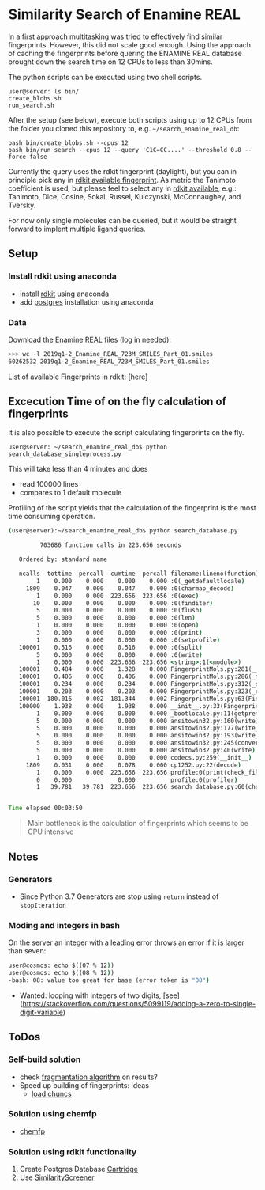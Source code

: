 # Similarity Search of Enamine REAL
In a first approach multitasking was tried to effectively find similar fingerprints. However, this did not scale good enough. Using the approach of caching the fingerprints before quering the ENAMINE REAL database brought down the search time on 12 CPUs to less than 30mins.

The python scripts can be executed using two shell scripts.

```
user@server: ls bin/
create_blobs.sh  
run_search.sh  
```
After the setup (see below), execute both scripts using up to 12 CPUs from the folder you cloned this repository to, e.g. `~/search_enamine_real_db`:
```
bash bin/create_blobs.sh --cpus 12
bash bin/run_search --cpus 12 --query 'C1C=CC....' --threshold 0.8 --force false
``` 

Currently the query uses the rdkit fingerprint (daylight), but you can in principle pick any in [rdkit available fingerprint](https://www.rdkit.org/docs/GettingStartedInPython.html#list-of-available-fingerprints). As metric the Tanimoto coefficient is used, but please feel to select any in [rdkit available](https://www.rdkit.org/docs/GettingStartedInPython.html#fingerprinting-and-molecular-similarity), e.g.: Tanimoto, Dice, Cosine, Sokal, Russel, Kulczynski, McConnaughey, and Tversky.

For now only single molecules can be queried, but it would be straight forward to implent multiple ligand queries.

## Setup
### Install rdkit using anaconda
- install [rdkit](https://www.rdkit.org/docs/Install.html#cross-platform-under-anaconda-python-fastest-install) using anaconda
- add [postgres](https://www.rdkit.org/docs/Install.html#installing-and-using-postgresql-and-the-rdkit-postgresql-cartridge-from-a-conda-environment) installation using anaconda

### Data
Download the Enamine REAL files (log in needed):
```bash
>>> wc -l 2019q1-2_Enamine_REAL_723M_SMILES_Part_01.smiles
60262532 2019q1-2_Enamine_REAL_723M_SMILES_Part_01.smiles
```

List of available Fingerprints in rdkit: [here]


## Excecution Time of on the fly calculation of fingerprints
It is also possible to execute the script calculating fingerprints on the fly.

```
user@server: ~/search_enamine_real_db$ python search_database_singleprocess.py 
```
This will take less than 4 minutes and does
- read 100000 lines
- compares to 1 default molecule 

Profiling of the script yields that the calculation of the fingerprint is the most time consuming operation.
```cmd
(user@server):~/search_enamine_real_db$ python search_database.py 

         703686 function calls in 223.656 seconds

   Ordered by: standard name

   ncalls  tottime  percall  cumtime  percall filename:lineno(function)
        1    0.000    0.000    0.000    0.000 :0(_getdefaultlocale)
     1809    0.047    0.000    0.047    0.000 :0(charmap_decode)
        1    0.000    0.000  223.656  223.656 :0(exec)
       10    0.000    0.000    0.000    0.000 :0(finditer)
        5    0.000    0.000    0.000    0.000 :0(flush)
        5    0.000    0.000    0.000    0.000 :0(len)
        1    0.000    0.000    0.000    0.000 :0(open)
        3    0.000    0.000    0.000    0.000 :0(print)
        1    0.000    0.000    0.000    0.000 :0(setprofile)
   100001    0.516    0.000    0.516    0.000 :0(split)
        5    0.000    0.000    0.000    0.000 :0(write)
        1    0.000    0.000  223.656  223.656 <string>:1(<module>)
   100001    0.484    0.000    1.328    0.000 FingerprintMols.py:281(__init__)
   100001    0.406    0.000    0.406    0.000 FingerprintMols.py:286(_fingerprinterInit)
   100001    0.234    0.000    0.234    0.000 FingerprintMols.py:312(_screenerInit)
   100001    0.203    0.000    0.203    0.000 FingerprintMols.py:323(_clusterInit)
   100001  180.016    0.002  181.344    0.002 FingerprintMols.py:63(FingerprintMol)
   100000    1.938    0.000    1.938    0.000 __init__.py:33(FingerprintSimilarity)
        1    0.000    0.000    0.000    0.000 _bootlocale.py:11(getpreferredencoding)
        5    0.000    0.000    0.000    0.000 ansitowin32.py:160(write)
        5    0.000    0.000    0.000    0.000 ansitowin32.py:177(write_and_convert)
        5    0.000    0.000    0.000    0.000 ansitowin32.py:193(write_plain_text)
        5    0.000    0.000    0.000    0.000 ansitowin32.py:245(convert_osc)
        5    0.000    0.000    0.000    0.000 ansitowin32.py:40(write)
        1    0.000    0.000    0.000    0.000 codecs.py:259(__init__)
     1809    0.031    0.000    0.078    0.000 cp1252.py:22(decode)
        1    0.000    0.000  223.656  223.656 profile:0(print(check_file(filename)); print())
        0    0.000             0.000          profile:0(profiler)
        1   39.781   39.781  223.656  223.656 search_database.py:60(check_file)


Time elapsed 00:03:50
```
> Main bottleneck is the calculation of fingerprints which seems to be CPU intensive 

## Notes
### Generators
- Since Python 3.7 Generators are stop using `return` instead of `stopIteration`

### Moding and integers in bash
On the server an integer with a leading error throws an error if it is larger than seven:
```cmd
user@cosmos: echo $((07 % 12))                                                                                                                                                                      7           7
user@cosmos: echo $((08 % 12))                                                                                                                                                                      7          
-bash: 08: value too great for base (error token is "08")
```
- Wanted: looping with integers of two digits, [see] (https://stackoverflow.com/questions/5099119/adding-a-zero-to-single-digit-variable)


## ToDos
### Self-build solution
- check [fragmentation algorithm](https://www.rdkit.org/docs/source/rdkit.Chem.Fraggle.FraggleSim.html#fragmentation-algorithm) on results?
- Speed up building of fingerprints: Ideas
     -  [load chuncs](https://stackoverflow.com/questions/49752452/using-a-python-generator-to-process-large-text-files)

### Solution using chemfp
- [chemfp](https://chemfp.readthedocs.io/en/latest/using-api.html)

### Solution using rdkit functionality
1. Create Postgres Database [Cartridge](https://www.rdkit.org/docs/Cartridge.html)
2. Use [SimilarityScreener](https://www.rdkit.org/docs/source/rdkit.Chem.Fingerprints.SimilarityScreener.html#rdkit.Chem.Fingerprints.SimilarityScreener.SimilarityScreener)

